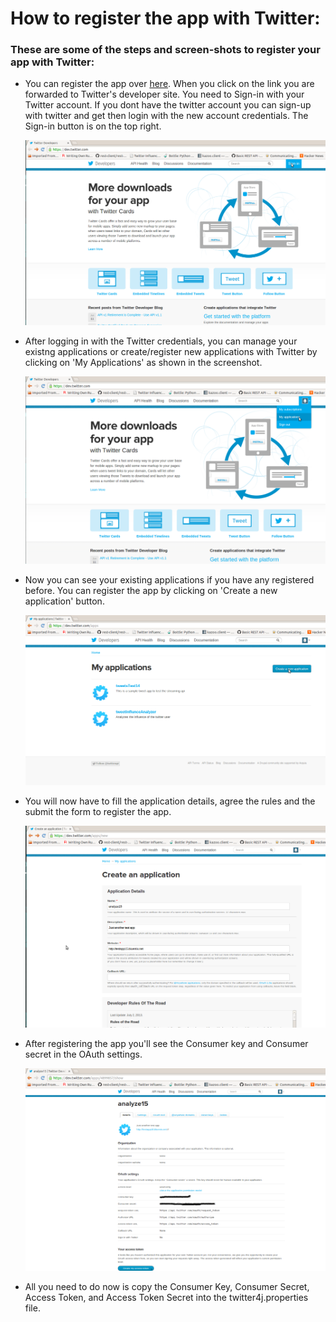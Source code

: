 How to register the app with Twitter:
=====================================

### These are some of the steps and screen-shots to register your app with Twitter:

-   You can register the app over [here](https://dev.twitter.com/). When you click on the link you are forwarded to Twitter's developer site. You need to Sign-in with your Twitter account. If you dont have the twitter account you can sign-up with twitter and get then login with the new account credentials. The Sign-in button is on the top right.

    ![image](/images/twitHome.png)

-   After logging in with the Twitter credentials, you can manage your existng applications or create/register new applications with Twitter by clicking on 'My Applications' as shown in the screenshot.

    ![image](/images/appl.png)

-   Now you can see your existing applications if you have any registered before. You can register the app by clicking on 'Create a new application' button.
    
    ![image](/images/myappl.png)

-   You will now have to fill the application details, agree the rules and the submit the form to register the app.
    
    ![image](/images/app_details.png)

-   After registering the app you'll see the Consumer key and Consumer secret in the OAuth settings.

    ![image](/images/tokens.png)


-   All you need to do now is copy the Consumer Key, Consumer Secret, Access Token, and Access Token Secret into the twitter4j.properties file.
